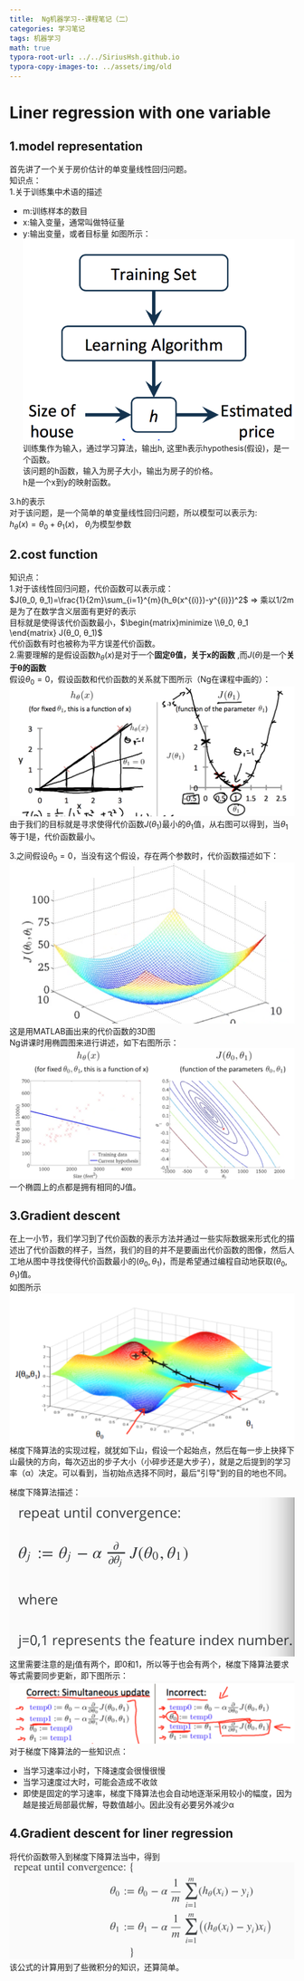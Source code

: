 ```yaml
---
title:  Ng机器学习--课程笔记（二）
categories: 学习笔记
tags: 机器学习
math: true
typora-root-url: ../../SiriusHsh.github.io
typora-copy-images-to: ../assets/img/old
---
```



# Liner regression with one variable
## 1.model representation
首先讲了一个关于房价估计的单变量线性回归问题。  
知识点：  
1.关于训练集中术语的描述

  * m:训练样本的数目
  * x:输入变量，通常叫做特征量
  * y:输出变量，或者目标量
    如图所示：  
    ![lesson2-4.png](/assets/img/Ng_ML/lesson2-4.png)  
    训练集作为输入，通过学习算法，输出h, 这里h表示hypothesis(假设)，是一个函数。  
    该问题的h函数，输入为房子大小，输出为房子的价格。  
    h是一个x到y的映射函数。

3.h的表示  
对于该问题，是一个简单的单变量线性回归问题，所以模型可以表示为:  
$h_θ(x) = θ_0 + θ_1(x)$， $θ_i$为模型参数




## 2.cost function
知识点：  
1.对于该线性回归问题，代价函数可以表示成：   
$J(θ_0, θ_1)=\frac{1}{2m}\sum_{i=1}^{m}(h_θ(x^{(i)})-y^{(i)})^2$  => 乘以1/2m是为了在数学含义层面有更好的表示  
目标就是使得该代价函数最小，$\begin{matrix}minimize \\θ_0, θ_1 \end{matrix} J(θ_0, θ_1)$  
代价函数有时也被称为平方误差代价函数。  
2.需要理解的是假设函数$h_θ(x)$是对于一个**固定θ值，关于x的函数** ,而$J(θ)$是一个**关于θ的函数**  
假设$θ_0=0$，假设函数和代价函数的关系就下图所示（Ng在课程中画的）：  
![lesson2-5.png](/assets/img/Ng_ML/lesson2-5.png)  
由于我们的目标就是寻求使得代价函数$J(θ_1)$最小的$θ_1$值，从右图可以得到，当$θ_1$等于1是，代价函数最小。  

3.之间假设$θ_0=0$，当没有这个假设，存在两个参数时，代价函数描述如下：  
![lesson2-6.png](/assets/img/Ng_ML/lesson2-6.png)  
这是用MATLAB画出来的代价函数的3D图  
Ng讲课时用椭圆图来进行讲述，如下右图所示：  
![lesson2-7.png](/assets/img/Ng_ML/lesson2-7.png)  
一个椭圆上的点都是拥有相同的J值。  

## 3.Gradient descent
在上一小节，我们学习到了代价函数的表示方法并通过一些实际数据来形式化的描述出了代价函数的样子，当然，我们的目的并不是要画出代价函数的图像，然后人工地从图中寻找使得代价函数最小的$(θ_0,θ_1)$，而是希望通过编程自动地获取$(θ_0,θ_1)$值。    
如图所示  ![lesson2-8.png](/assets/img/Ng_ML/lesson2-8.png)  
梯度下降算法的实现过程，就犹如下山，假设一个起始点，然后在每一步上抉择下山最快的方向，每次迈出的步子大小（小碎步还是大步子），就是之后提到的学习率（α）决定。可以看到，当初始点选择不同时，最后"引导"到的目的地也不同。  

梯度下降算法描述：  
![lesson2-9.png](/assets/img/Ng_ML/lesson2-9.png)  
这里需要注意的是j值有两个，即0和1，所以等于也会有两个，梯度下降算法要求等式需要同步更新，即下图所示：  
![lesson2-10.png](/assets/img/Ng_ML/lesson2-10.png)  
对于梯度下降算法的一些知识点：  

* 当学习速率过小时，下降速度会很慢很慢
* 当学习速度过大时，可能会造成不收敛
* 即使是固定的学习速率，梯度下降算法也会自动地逐渐采用较小的幅度，因为越是接近局部最优解，导数值越小。因此没有必要另外减少α

## 4.Gradient descent for liner regression
将代价函数带入到梯度下降算法当中，得到  
![lesson2-11.png](/assets/img/Ng_ML/lesson2-11.png)  
该公式的计算用到了些微积分的知识，还算简单。

